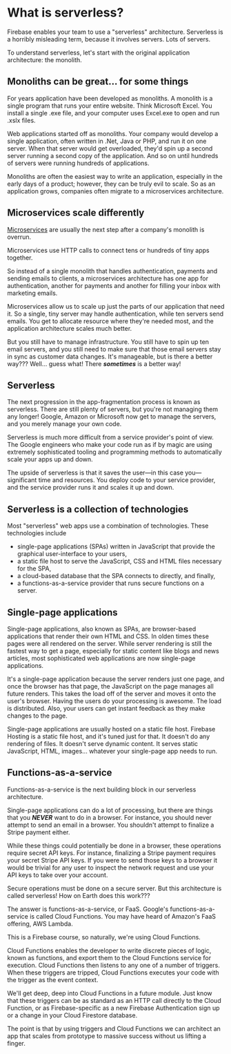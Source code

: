 # What is serverless?

Firebase enables your team to use a "serverless" architecture. Serverless is a horribly misleading term, because it involves servers. Lots of servers.

To understand serverless, let's start with the original application architecture: the monolith.

## Monoliths can be great... for some things

For years application have been developed as monoliths. A monolith is a single program that runs your entire website. Think Microsoft Excel. You install a single .exe file, and your computer uses Excel.exe to open and run .xslx files.

Web applications started off as monoliths. Your company would develop a single application, often written in .Net, Java or PHP, and run it on one server. When that server would get overloaded, they'd spin up a second server running a second copy of the application. And so on until hundreds of servers were running hundreds of applications.

Monoliths are often the easiest way to write an application, especially in the early days of a product; however, they can be truly evil to scale. So as an application grows, companies often migrate to a microservices architecture.

## Microservices scale differently

[Microservices](https://martinfowler.com/articles/microservices.html) are usually the next step after a company's monolith is overrun.

Microservices use HTTP calls to connect tens or hundreds of tiny apps together.

So instead of a single monolith that handles authentication, payments and sending emails to clients, a microservices architecture has one app for authentication, another for payments and another for filling your inbox with marketing emails.

Microservices allow us to scale up just the parts of our application that need it. So a single, tiny server may handle authentication, while ten servers send emails. You get to allocate resource where they're needed most, and the application architecture scales much better.

But you still have to manage infrastructure. You still have to spin up ten email servers, and you still need to make sure that those email servers stay in sync as customer data changes. It's manageable, but is there a better way??? Well... guess what! There _**sometimes**_ is a better way!

## Serverless

The next progression in the app-fragmentation process is known as serverless. There are still plenty of servers, but you're not managing them any longer! Google, Amazon or Microsoft now get to manage the servers, and you merely manage your own code.

Serverless is much more difficult from a service provider's point of view. The Google engineers who make your code run as if by magic are using extremely sophisticated tooling and programming methods to automatically scale your apps up and down.

The upside of serverless is that it saves the user—in this case you—significant time and resources. You deploy code to your service provider, and the service provider runs it and scales it up and down.

## Serverless is a collection of technologies

Most "serverless" web apps use a combination of technologies. These technologies include

* single-page applications \(SPAs\) written in JavaScript that provide the graphical user-interface to your users,
* a static file host to serve the JavaScript, CSS and HTML files necessary for the SPA,
* a cloud-based database that the SPA connects to directly, and finally,
* a functions-as-a-service provider that runs secure functions on a server.

## Single-page applications

Single-page applications, also known as SPAs, are browser-based applications that render their own HTML and CSS. In olden times these pages were all rendered on the server. While server rendering is still the fastest way to get a page, especially for static content like blogs and news articles, most sophisticated web applications are now single-page applications.

It's a single-page application because the server renders just one page, and once the browser has that page, the JavaScript on the page manages all future renders. This takes the load off of the server and moves it onto the user's browser. Having the users do your processing is awesome. The load is distributed. Also, your users can get instant feedback as they make changes to the page.

Single-page applications are usually hosted on a static file host. Firebase Hosting is a static file host, and it's tuned just for that. It doesn't do any rendering of files. It doesn't serve dynamic content. It serves static JavaScript, HTML, images... whatever your single-page app needs to run.

## Functions-as-a-service

Functions-as-a-service is the next building block in our serverless architecture.

Single-page applications can do a lot of processing, but there are things that you _**NEVER**_ want to do in a browser. For instance, you should never attempt to send an email in a browser. You shouldn't attempt to finalize a Stripe payment either.

While these things could potentially be done in a browser, these operations require secret API keys. For instance, finalizing a Stripe payment requires your secret Stripe API keys. If you were to send those keys to a browser it would be trivial for any user to inspect the network request and use your API keys to take over your account.

Secure operations must be done on a secure server. But this architecture is called serverless! How on Earth does this work???

The answer is functions-as-a-service, or FaaS. Google's functions-as-a-service is called Cloud Functions. You may have heard of Amazon's FaaS offering, AWS Lambda.

This is a Firebase course, so naturally, we're using Cloud Functions.

Cloud Functions enables the developer to write discrete pieces of logic, known as functions, and export them to the Cloud Functions service for execution. Cloud Functions then listens to any one of a number of triggers. When these triggers are tripped, Cloud Functions executes your code with the trigger as the event context.

We'll get deep, deep into Cloud Functions in a future module. Just know that these triggers can be as standard as an HTTP call directly to the Cloud Function, or as Firebase-specific as a new Firebase Authentication sign up or a change in your Cloud Firestore database.

The point is that by using triggers and Cloud Functions we can architect an app that scales from prototype to massive success without us lifting a finger.


